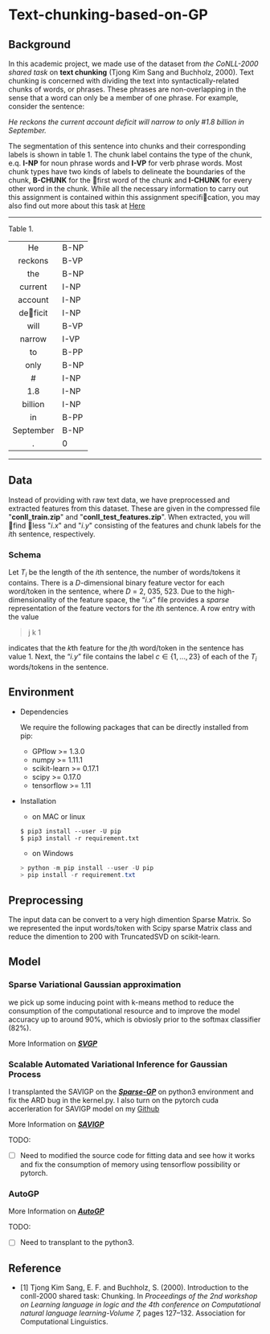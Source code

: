 # Text-chunking-based-on-GP
<!-- this a lab for practicing the AutoGP and BGPLVM and SAVIGP -->

## Background

In this academic project, we made use of the dataset from _the CoNLL-2000 shared task_ on **text chunking** (Tjong Kim Sang and Buchholz, 2000). Text chunking is concerned with dividing the text into syntactically-related chunks of words, or phrases. These phrases are non-overlapping in the sense that a word can only be a member of one phrase. For example, consider the sentence:

_He reckons the current account deficit will narrow to only #1.8 billion in September._

The segmentation of this sentence into chunks and their corresponding labels is shown in table 1. The chunk label contains the type of the chunk, e.q. **I-NP** for noun phrase words and **I-VP** for verb phrase words. Most chunk types have two kinds of labels to delineate the boundaries of the chunk, **B-CHUNK** for the first word of the chunk and **I-CHUNK** for every other word in the chunk. While all the necessary information to carry out this assignment is contained within this assignment specification, you may also find out more about this task at [Here](https://www.clips.uantwerpen.be/conll2000/chunking/)

---------

Table 1.

|           |      |
|:---------:| ---- |
| He        | B-NP |
| reckons   | B-VP |
| the       | B-NP |
| current   | I-NP |
| account   | I-NP |
| deficit   | I-NP |
| will      | B-VP |
| narrow    | I-VP |
| to        | B-PP |
| only      | B-NP |
| \#        | I-NP |
| 1.8       | I-NP |
| billion   | I-NP |
| in        | B-PP |
| September | B-NP |
| .         | 0    |

-----------

## Data

Instead of providing with raw text data, we have preprocessed and extracted features from this dataset. These are given in the compressed file "**conll_train.zip**" and "**conll_test_features.zip**". When extracted, you will find less "_i.x_" and "_i.y_" consisting of the features and chunk labels for the *i*th sentence, respectively.

### Schema
Let $T_i$ be the length of the *i*th sentence, the number of words/tokens it contains. There is a $D$-dimensional binary feature vector for each word/token in the sentence, where $D$ = 2, 035, 523. Due to the high-dimensionality of the feature space, the “_i.x_” file provides a _sparse_ representation of the feature vectors for the *i*th sentence. A row entry with the value

> j k 1

indicates that the *k*th feature for the *j*th word/token in the sentence has value 1.  Next, the “_i.y_” file contains the label $c \in \{1, . . . , 23\}$ of each of the $T_i$ words/tokens in the sentence.

## Environment

- Dependencies

    We require the following packages that can be directly installed from pip:

    - GPflow >= 1.3.0
    - numpy >= 1.11.1
    - scikit-learn >= 0.17.1
    - scipy >= 0.17.0
    - tensorflow >= 1.11

- Installation
    - on MAC or linux
    ```shell
    $ pip3 install --user -U pip
    $ pip3 install -r requirement.txt
    ```
    - on Windows
    ```powershell
    > python -m pip install --user -U pip
    > pip install -r requirement.txt
    ```

## Preprocessing

The input data can be convert to a very high dimention Sparse Matrix. So we represented the input words/token with Scipy sparse Matrix class and reduce the dimention to 200 with TruncatedSVD on scikit-learn.

## Model

### Sparse Variational Gaussian approximation

we pick up some inducing point with k-means method to reduce the consumption of the computational resource and to improve the model accuracy up to around 90%, which is obviosly prior to the softmax classifier (82%).

More Information on [**_SVGP_**](http://proceedings.mlr.press/v38/hensman15.pdf)

### Scalable Automated Variational Inference for Gaussian Process

I transplanted the SAVIGP on the [_**Sparse-GP**_](https://github.com/Alwaysproblem/Sparse-GP/) on python3 environment and fix the ARD bug in the kernel.py. I also turn on the pytorch cuda accerleration for SAVIGP model on my [Github](https://github.com/Alwaysproblem/SAVIGP)

More Information on [_**SAVIGP**_](https://arxiv.org/abs/1609.00577)


TODO:
- [ ] Need to modified the source code for fitting data and see how it works and fix the consumption of memory using tensorflow possibility or pytorch.

### AutoGP

More Information on [**_AutoGP_**](https://github.com/ebonilla/AutoGP)

TODO:
- [ ] Need to transplant to the python3.

## Reference
 - [1] Tjong Kim Sang, E. F. and Buchholz, S. (2000). Introduction to the conll-2000 shared task: Chunking. In _Proceedings of the 2nd workshop on Learning language in logic and the 4th conference on Computational natural language learning-Volume 7,_ pages 127–132. Association for Computational Linguistics.
